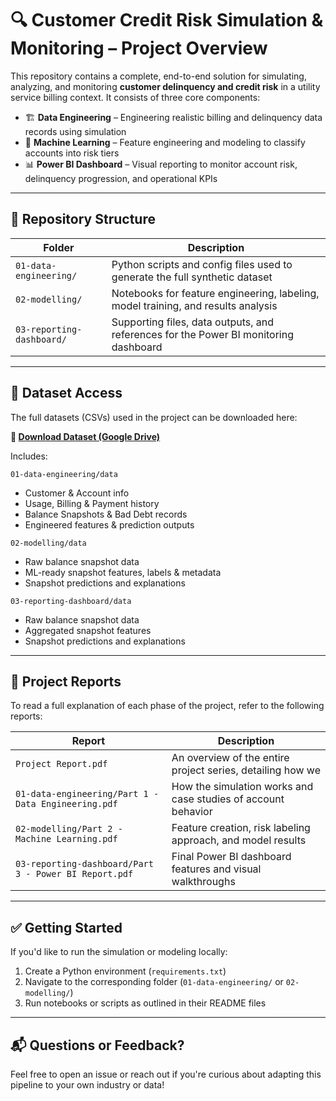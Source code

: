 # 🔍 Customer Credit Risk Simulation & Monitoring – Project Overview

This repository contains a complete, end-to-end solution for simulating, analyzing, and monitoring **customer delinquency and credit risk** in a utility service billing context. It consists of three core components:

* 🏗 **Data Engineering** – Engineering realistic billing and delinquency data records using simulation
* 🧠 **Machine Learning** – Feature engineering and modeling to classify accounts into risk tiers
* 📊 **Power BI Dashboard** – Visual reporting to monitor account risk, delinquency progression, and operational KPIs

---

## 📁 Repository Structure

| Folder                               | Description                                                                          |
| ------------------------------------ | ------------------------------------------------------------------------------------ |
| `01-data-engineering/`                | Python scripts and config files used to generate the full synthetic dataset          |
| `02-modelling/`           | Notebooks for feature engineering, labeling, model training, and results analysis    |
| `03-reporting-dashboard/`              | Supporting files, data outputs, and references for the Power BI monitoring dashboard |

---

## 📂 Dataset Access

The full datasets (CSVs) used in the project can be downloaded here:

**🔗 [Download Dataset (Google Drive)](https://umanitoba-my.sharepoint.com/:f:/g/personal/tranndt_myumanitoba_ca/Enq4iqpaqPxDrBiVE27iDewBCOyi18MZwIZDwBHOZPdkjA?e=YxiCgC)**

Includes:

`01-data-engineering/data`

* Customer & Account info
* Usage, Billing & Payment history
* Balance Snapshots & Bad Debt records
* Engineered features & prediction outputs

`02-modelling/data`

* Raw balance snapshot data
* ML-ready snapshot features, labels & metadata
* Snapshot predictions and explanations

`03-reporting-dashboard/data`

* Raw balance snapshot data 
* Aggregated snapshot features
* Snapshot predictions and explanations

---

## 📄 Project Reports

To read a full explanation of each phase of the project, refer to the following reports:

| Report                  | Description                                                   |
| ----------------------- | ------------------------------------------------------------- |
| `Project Report.pdf`  | An overview of the entire project series, detailing how we      |
| `01-data-engineering/Part 1 - Data Engineering.pdf` | How the simulation works and case studies of account behavior |
| `02-modelling/Part 2 - Machine Learning.pdf`   | Feature creation, risk labeling approach, and model results        |
| `03-reporting-dashboard/Part 3 - Power BI Report.pdf`  | Final Power BI dashboard features and visual walkthroughs     |

---

## ✅ Getting Started

If you'd like to run the simulation or modeling locally:

1. Create a Python environment (`requirements.txt`)
2. Navigate to the corresponding folder (`01-data-engineering/` or `02-modelling/`)
3. Run notebooks or scripts as outlined in their README files

---

## 📬 Questions or Feedback?

Feel free to open an issue or reach out if you're curious about adapting this pipeline to your own industry or data!



